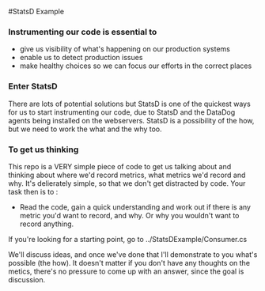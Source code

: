 #StatsD Example

### Instrumenting our code is essential to

* give us visibility of what's happening on our production systems
* enable us to detect production issues
* make healthy choices so we can focus our efforts in the correct places

### Enter StatsD

There are lots of potential solutions but StatsD is one of the quickest ways for us to start instrumenting our code, due to StatsD and the DataDog agents being installed on the webservers. StatsD is a possibility of the how, but we need to work the what and the why too. 

### To get us thinking

This repo is a VERY simple piece of code to get us talking about and thinking about where we'd record metrics, what metrics we'd record and why. It's delierately simple, so that we don't get distracted by code. Your task then is to : 

* Read the code, gain a quick understanding and work out if there is any metric you'd want to record, and why. Or why you wouldn't want to record anything. 

If you're looking for a starting point, go to ../StatsDExample/Consumer.cs

We'll discuss ideas, and once we've done that I'll demonstrate to you what's possible (the how). It doesn't matter if you don't have any thoughts on the metics, there's no pressure to come up with an answer, since the goal is discussion.